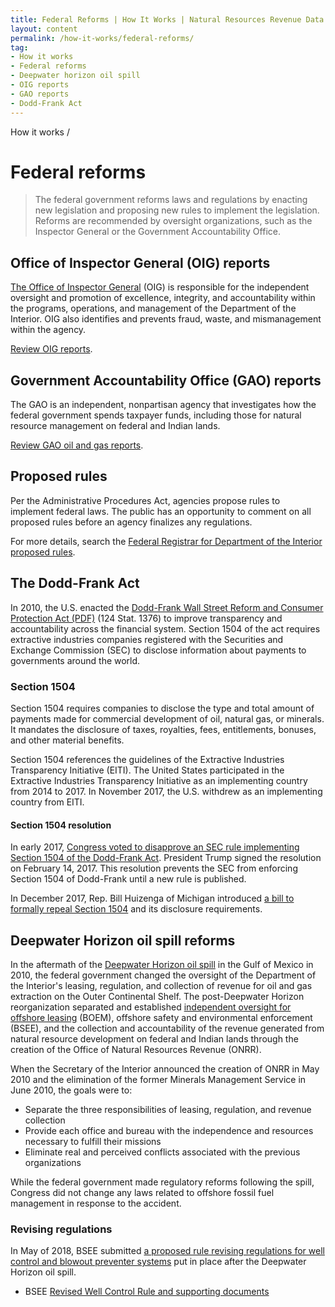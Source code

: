 ```yaml
---
title: Federal Reforms | How It Works | Natural Resources Revenue Data
layout: content
permalink: /how-it-works/federal-reforms/
tag:
- How it works
- Federal reforms
- Deepwater horizon oil spill
- OIG reports
- GAO reports
- Dodd-Frank Act
---
```


<custom-link to="/how-it-works/" className="breadcrumb link-charlie">How it works</custom-link> /
# Federal reforms

> The federal government reforms laws and regulations by enacting new legislation and proposing new rules to implement the legislation. Reforms are recommended by oversight organizations, such as the Inspector General or the Government Accountability Office.

<h2 id="oig-reports">Office of Inspector General (OIG) reports</h2>

[The Office of Inspector General](https://www.doioig.gov/) (OIG) is responsible for the independent oversight and promotion of excellence, integrity, and accountability within the programs, operations, and management of the Department of the Interior. OIG also identifies and prevents fraud, waste, and mismanagement within the agency.

[Review OIG reports](https://www.doioig.gov/reports).

<h2 id="gao-reports">Government Accountability Office (GAO) reports</h2>

The GAO is an independent, nonpartisan agency that investigates how the federal government spends taxpayer funds, including those for natural resource management on federal and Indian lands.

[Review GAO oil and gas reports](http://www.gao.gov/key_issues/oil_and_natural_gas/issue_summary).

## Proposed rules

Per the Administrative Procedures Act, agencies propose rules to implement federal laws. The public has an opportunity to comment on all proposed rules before an agency finalizes any regulations.

For more details, search the [Federal Registrar for Department of the Interior proposed rules](https://www.federalregister.gov/documents/search?conditions%5Bagencies%5D%5B%5D=interior-department&conditions%5Btype%5D%5B%5D=PRORULE).

<h2 id="dodd-frank">The Dodd-Frank Act</h2>

In 2010, the U.S. enacted the [Dodd-Frank Wall Street Reform and Consumer Protection Act (PDF)](http://www.gpo.gov/fdsys/pkg/PLAW-111publ203/pdf/PLAW-111publ203.pdf) (124 Stat. 1376) to improve transparency and accountability across the financial system. Section 1504 of the act requires extractive industries companies registered with the Securities and Exchange Commission (SEC) to disclose information about payments to governments around the world.

### Section 1504

Section 1504 requires companies to disclose the type and total amount of payments made for commercial development of oil, natural gas, or minerals. It mandates the disclosure of taxes, royalties, fees, entitlements, bonuses, and other material benefits. 

Section 1504 references the guidelines of the Extractive Industries Transparency Initiative (EITI). The United States participated in the Extractive Industries Transparency Initiative as an implementing country from 2014 to 2017. In November 2017, the U.S. withdrew as an implementing country from EITI.

#### Section 1504 resolution

In early 2017, [Congress voted to disapprove an SEC rule implementing Section 1504 of the Dodd-Frank Act](https://www.congress.gov/bill/115th-congress/house-joint-resolution/41/). President Trump signed the resolution on February 14, 2017. This resolution prevents the SEC from enforcing Section 1504 of Dodd-Frank until a new rule is published.

In December 2017, Rep. Bill Huizenga of Michigan introduced [a bill to formally repeal Section 1504](https://www.congress.gov/bill/115th-congress/house-bill/4519/) and its disclosure requirements.

<h2 id="deepwater-horizon-oil-spill">Deepwater Horizon oil spill reforms</h2>

In the aftermath of the [Deepwater Horizon oil spill](http://www.gpo.gov/fdsys/pkg/GPO-OILCOMMISSION/pdf/GPO-OILCOMMISSION.pdf) in the Gulf of Mexico in 2010, the federal government changed the oversight of the Department of the Interior's leasing, regulation, and collection of revenue for oil and gas extraction on the Outer Continental Shelf. The post-Deepwater Horizon reorganization separated and established [independent oversight for offshore leasing](http://www.boem.gov/Reforms-since-the-Deepwater-Horizon-Tragedy/) (<glossary-term>BOEM</glossary-term>), offshore safety and environmental enforcement (<glossary-term>BSEE</glossary-term>), and the collection and accountability of the revenue generated from natural resource development on federal and Indian lands through the creation of the Office of Natural Resources Revenue (ONRR).

When the Secretary of the Interior announced the creation of ONRR in May 2010 and the elimination of the former Minerals Management Service in June 2010, the goals were to:

- Separate the three responsibilities of leasing, regulation, and revenue collection
- Provide each office and bureau with the independence and resources necessary to fulfill their missions
- Eliminate real and perceived conflicts associated with the previous organizations

While the federal government made regulatory reforms following the spill, Congress did not change any laws related to offshore fossil fuel management in response to the accident.

### Revising regulations

In May of 2018, BSEE submitted [a proposed rule revising regulations for well control and blowout preventer systems](https://www.federalregister.gov/documents/2018/07/05/2018-14483/oil-and-gas-and-sulfur-operations-in-the-outer-continental-shelf-blowout-preventer-systems-and-well) put in place after the Deepwater Horizon oil spill.

- BSEE [Revised Well Control Rule and supporting documents](https://www.bsee.gov/guidance-and-regulations/regulations/revised-well-control-rule-summary-page)

